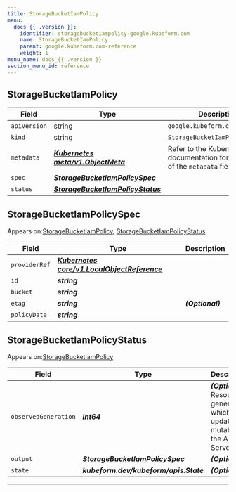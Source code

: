 ```yaml
---
title: StorageBucketIamPolicy
menu:
  docs_{{ .version }}:
    identifier: storagebucketiampolicy-google.kubeform.com
    name: StorageBucketIamPolicy
    parent: google.kubeform.com-reference
    weight: 1
menu_name: docs_{{ .version }}
section_menu_id: reference
---
```


## StorageBucketIamPolicy
| Field | Type | Description |
| ------ | ----- | ----------- |
| `apiVersion` | string | `google.kubeform.com/v1alpha1` |
|    `kind` | string | `StorageBucketIamPolicy` |
| `metadata` | ***[Kubernetes meta/v1.ObjectMeta](https://kubernetes.io/docs/reference/generated/kubernetes-api/v1.13/#objectmeta-v1-meta)***|Refer to the Kubernetes API documentation for the fields of the `metadata` field.|
| `spec` | ***[StorageBucketIamPolicySpec](#storagebucketiampolicyspec)***||
| `status` | ***[StorageBucketIamPolicyStatus](#storagebucketiampolicystatus)***||
## StorageBucketIamPolicySpec

Appears on:[StorageBucketIamPolicy](#storagebucketiampolicy), [StorageBucketIamPolicyStatus](#storagebucketiampolicystatus)

| Field | Type | Description |
| ------ | ----- | ----------- |
| `providerRef` | ***[Kubernetes core/v1.LocalObjectReference](https://kubernetes.io/docs/reference/generated/kubernetes-api/v1.13/#localobjectreference-v1-core)***||
| `id` | ***string***||
| `bucket` | ***string***||
| `etag` | ***string***| ***(Optional)*** |
| `policyData` | ***string***||
## StorageBucketIamPolicyStatus

Appears on:[StorageBucketIamPolicy](#storagebucketiampolicy)

| Field | Type | Description |
| ------ | ----- | ----------- |
| `observedGeneration` | ***int64***| ***(Optional)*** Resource generation, which is updated on mutation by the API Server.|
| `output` | ***[StorageBucketIamPolicySpec](#storagebucketiampolicyspec)***| ***(Optional)*** |
| `state` | ***kubeform.dev/kubeform/apis.State***| ***(Optional)*** |
---
